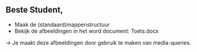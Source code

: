 ## Beste Student, 
- Maak de (standaard)mappenstructuur 
- Bekijk de afbeeldingen in het word document: Toets.docx

-> Je maakt deze afbeeldingen door gebruik te maken van media-queries. 
